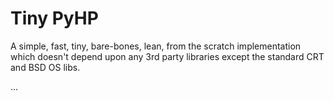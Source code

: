 # Tiny PyHP

A simple, fast, tiny, bare-bones, lean, from the scratch implementation
which doesn't depend upon any 3rd party libraries except the standard
CRT and BSD OS libs.

...
